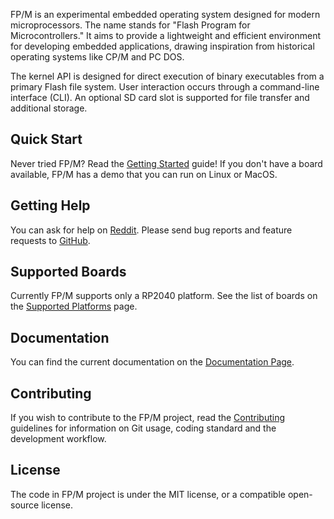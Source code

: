 FP/M is an experimental embedded operating system designed for modern microprocessors.
The name stands for "Flash Program for Microcontrollers."
It aims to provide a lightweight and efficient environment for developing embedded applications,
drawing inspiration from historical operating systems like CP/M and PC DOS.

The kernel API is designed for direct execution of binary executables from a primary Flash file system.
User interaction occurs through a command-line interface (CLI).
An optional SD card slot is supported for file transfer and additional storage.

## Quick Start
Never tried FP/M? Read the [Getting Started](docs/Getting-Started.md) guide!
If you don't have a board available, FP/M has a demo that you can run on Linux or MacOS.

## Getting Help
You can ask for help on [Reddit](https://www.reddit.com/r/FP_M/).
Please send bug reports and feature requests to [GitHub](https://github.com/fp-m/fpm-embedded/issues).

## Supported Boards
Currently FP/M supports only a RP2040 platform.
See the list of boards on the [Supported Platforms](docs/Supported-Platforms.md) page.

## Documentation
You can find the current documentation on the [Documentation Page](docs/Documentation.md).

## Contributing
If you wish to contribute to the FP/M project, read the [Contributing](docs/Contributing.md)
guidelines for information on Git usage, coding standard and the development workflow.

## License
The code in FP/M project is under the MIT license, or a compatible open-source license.
